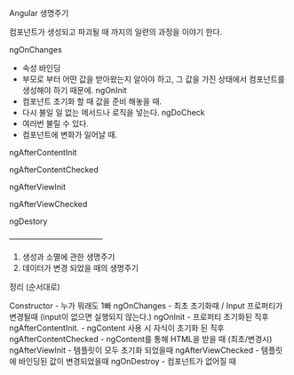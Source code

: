 Angular 생명주기

컴포넌트가 생성되고 파괴될 때 까지의 일련의 과정을 이야기 한다.

ngOnChanges
- 속성 바인딩
- 부모로 부터 어떤 값을 받아왔는지 알아야 하고, 그 값을 가진 상태에서 컴포넌트를 생성해야 하기 때문에.
ngOnInit
- 컴포넌트 초기화 할 때 값을 준비 해놓을 때.
- 다시 불일 일 없는 메서드나 로직을 넣는다.
ngDoCheck
- 여러번 불릴 수 있다.
- 컴포넌트에 변화가 일어날 때.



ngAfterContentInit

ngAfterContentChecked

ngAfterViewInit

ngAfterViewChecked




ngDestory


————————————

1. 생성과 소멸에 관한 생명주기
2. 데이터가 변경 되었을 때의 생명주기

정리 (순서대로)

Constructor - 누가 뭐래도 1빠
ngOnChanges - 최초 초기화때  / Input 프로퍼티가 변경될때 (input이 없으면 실행되지 않는다.)
ngOnInit - 프로퍼티 초기화된 직후
ngAfterContentInit. - ngContent 사용 시 자식이 초기화 된 직후
ngAfterContentChecked - ngContent를 통해 HTML을 받을 때 (최초/변경시)
ngAfterViewInit - 템플릿이 모두 초기화 되었을때
ngAfterViewChecked - 템플릿에 바인딩된 값이 변경되었을때
ngOnDestroy - 컴포넌트가 없어질 때

